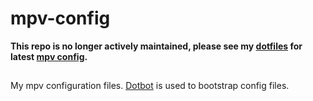 # mpv-config
**This repo is no longer actively maintained, please see my [dotfiles](https://github.com/g6ai/dotfiles) for latest [mpv config](https://github.com/g6ai/dotfiles/tree/master/mpv).**

##
My mpv configuration files. [Dotbot](https://github.com/anishathalye/dotbot) is used to bootstrap config files.
